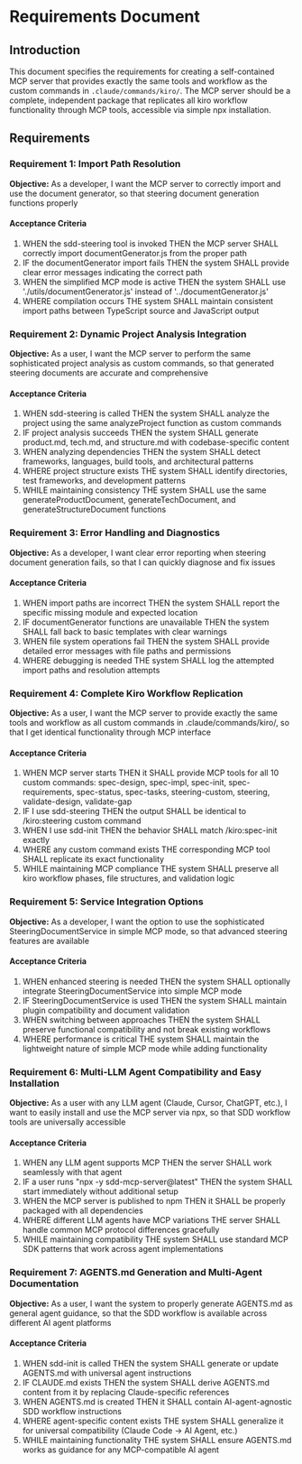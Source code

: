 # Requirements Document

## Introduction
This document specifies the requirements for creating a self-contained MCP server that provides exactly the same tools and workflow as the custom commands in `.claude/commands/kiro/`. The MCP server should be a complete, independent package that replicates all kiro workflow functionality through MCP tools, accessible via simple npx installation.

## Requirements

### Requirement 1: Import Path Resolution
**Objective:** As a developer, I want the MCP server to correctly import and use the document generator, so that steering document generation functions properly

#### Acceptance Criteria
1. WHEN the sdd-steering tool is invoked THEN the MCP server SHALL correctly import documentGenerator.js from the proper path
2. IF the documentGenerator import fails THEN the system SHALL provide clear error messages indicating the correct path
3. WHEN the simplified MCP mode is active THEN the system SHALL use './utils/documentGenerator.js' instead of '../documentGenerator.js'
4. WHERE compilation occurs THE system SHALL maintain consistent import paths between TypeScript source and JavaScript output

### Requirement 2: Dynamic Project Analysis Integration
**Objective:** As a user, I want the MCP server to perform the same sophisticated project analysis as custom commands, so that generated steering documents are accurate and comprehensive

#### Acceptance Criteria
1. WHEN sdd-steering is called THEN the system SHALL analyze the project using the same analyzeProject function as custom commands
2. IF project analysis succeeds THEN the system SHALL generate product.md, tech.md, and structure.md with codebase-specific content
3. WHEN analyzing dependencies THEN the system SHALL detect frameworks, languages, build tools, and architectural patterns
4. WHERE project structure exists THE system SHALL identify directories, test frameworks, and development patterns
5. WHILE maintaining consistency THE system SHALL use the same generateProductDocument, generateTechDocument, and generateStructureDocument functions

### Requirement 3: Error Handling and Diagnostics
**Objective:** As a developer, I want clear error reporting when steering document generation fails, so that I can quickly diagnose and fix issues

#### Acceptance Criteria
1. WHEN import paths are incorrect THEN the system SHALL report the specific missing module and expected location
2. IF documentGenerator functions are unavailable THEN the system SHALL fall back to basic templates with clear warnings
3. WHEN file system operations fail THEN the system SHALL provide detailed error messages with file paths and permissions
4. WHERE debugging is needed THE system SHALL log the attempted import paths and resolution attempts

### Requirement 4: Complete Kiro Workflow Replication
**Objective:** As a user, I want the MCP server to provide exactly the same tools and workflow as all custom commands in .claude/commands/kiro/, so that I get identical functionality through MCP interface

#### Acceptance Criteria
1. WHEN MCP server starts THEN it SHALL provide MCP tools for all 10 custom commands: spec-design, spec-impl, spec-init, spec-requirements, spec-status, spec-tasks, steering-custom, steering, validate-design, validate-gap
2. IF I use sdd-steering THEN the output SHALL be identical to /kiro:steering custom command
3. WHEN I use sdd-init THEN the behavior SHALL match /kiro:spec-init exactly
4. WHERE any custom command exists THE corresponding MCP tool SHALL replicate its exact functionality
5. WHILE maintaining MCP compliance THE system SHALL preserve all kiro workflow phases, file structures, and validation logic

### Requirement 5: Service Integration Options
**Objective:** As a developer, I want the option to use the sophisticated SteeringDocumentService in simple MCP mode, so that advanced steering features are available

#### Acceptance Criteria
1. WHEN enhanced steering is needed THEN the system SHALL optionally integrate SteeringDocumentService into simple MCP mode
2. IF SteeringDocumentService is used THEN the system SHALL maintain plugin compatibility and document validation
3. WHEN switching between approaches THEN the system SHALL preserve functional compatibility and not break existing workflows
4. WHERE performance is critical THE system SHALL maintain the lightweight nature of simple MCP mode while adding functionality

### Requirement 6: Multi-LLM Agent Compatibility and Easy Installation
**Objective:** As a user with any LLM agent (Claude, Cursor, ChatGPT, etc.), I want to easily install and use the MCP server via npx, so that SDD workflow tools are universally accessible

#### Acceptance Criteria
1. WHEN any LLM agent supports MCP THEN the server SHALL work seamlessly with that agent
2. IF a user runs "npx -y sdd-mcp-server@latest" THEN the system SHALL start immediately without additional setup
3. WHEN the MCP server is published to npm THEN it SHALL be properly packaged with all dependencies
4. WHERE different LLM agents have MCP variations THE server SHALL handle common MCP protocol differences gracefully
5. WHILE maintaining compatibility THE system SHALL use standard MCP SDK patterns that work across agent implementations

### Requirement 7: AGENTS.md Generation and Multi-Agent Documentation
**Objective:** As a user, I want the system to properly generate AGENTS.md as general agent guidance, so that the SDD workflow is available across different AI agent platforms

#### Acceptance Criteria
1. WHEN sdd-init is called THEN the system SHALL generate or update AGENTS.md with universal agent instructions
2. IF CLAUDE.md exists THEN the system SHALL derive AGENTS.md content from it by replacing Claude-specific references
3. WHEN AGENTS.md is created THEN it SHALL contain AI-agent-agnostic SDD workflow instructions
4. WHERE agent-specific content exists THE system SHALL generalize it for universal compatibility (Claude Code → AI Agent, etc.)
5. WHILE maintaining functionality THE system SHALL ensure AGENTS.md works as guidance for any MCP-compatible AI agent